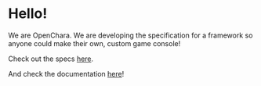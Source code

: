 Hello!
======
We are OpenChara. We are developing the specification for a framework so anyone could make their own, custom game console!

Check out the specs [here](https://docs.google.com/document/d/10dDdrLYjLU0MHTm9aKv4z12S43vRUBYJQVsVxZigzbU/preview).

And check the documentation [here](https://charagame.readthedocs.io)!
